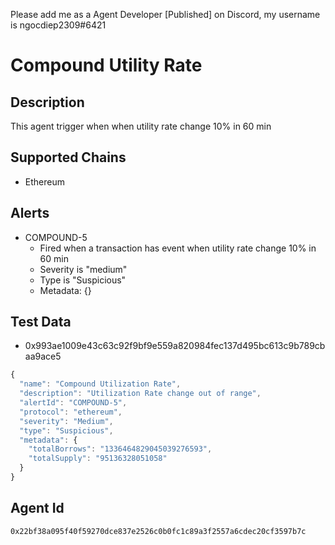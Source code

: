 Please add me as a Agent Developer [Published] on Discord, my username is ngocdiep2309#6421
# Compound Utility Rate

## Description

This agent trigger when when utility rate change 10% in 60 min

## Supported Chains

- Ethereum

## Alerts

- COMPOUND-5
  - Fired when a transaction has event when utility rate change 10% in 60 min
  - Severity is "medium"
  - Type is "Suspicious"
  - Metadata: {}

## Test Data

- 0x993ae1009e43c63c92f9bf9e559a820984fec137d495bc613c9b789cbaa9ace5
```js
{
  "name": "Compound Utilization Rate",
  "description": "Utilization Rate change out of range",
  "alertId": "COMPOUND-5",
  "protocol": "ethereum",
  "severity": "Medium",
  "type": "Suspicious",
  "metadata": {
    "totalBorrows": "1336464829045039276593",
    "totalSupply": "95136328051058"
  }
}
```

## Agent Id

```
0x22bf38a095f40f59270dce837e2526c0b0fc1c89a3f2557a6cdec20cf3597b7c
```